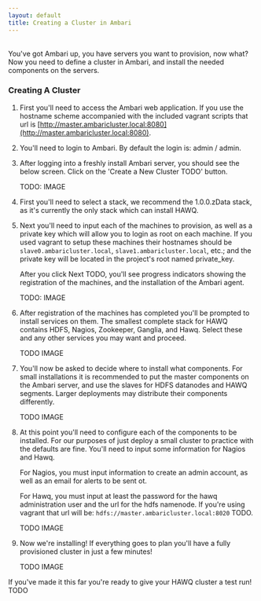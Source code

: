 ```yaml
---
layout: default
title: Creating a Cluster in Ambari
---
```


<br/>
You've got Ambari up, you have servers you want to provision, now what?  
Now you need to define a cluster in Ambari, and install the needed components on the servers.  

### Creating A Cluster

1. First you'll need to access the Ambari web application.  If you use the hostname scheme accompanied with the included vagrant scripts that url is [http://master.ambaricluster.local:8080](http://master.ambaricluster.local:8080).  

2. You'll need to login to Ambari.  By default the login is: admin / admin.  

3. After logging into a freshly install Ambari server, you should see the below screen.  Click on the 'Create a New Cluster TODO' button.

    TODO: IMAGE

4. First you'll need to select a stack, we recommend the 1.0.0.zData stack, as it's currently the only stack which can install HAWQ.

5. Next you'll need to input each of the machines to provision, as well as a private key which will allow you to login as root on each machine.  If you used vagrant to setup these machines their hostnames should be `slave0.ambaricluster.local`, `slave1.ambaricluster.local`, etc.; and the private key will be located in the project's root named private_key.

    After you click Next TODO, you'll see progress indicators showing the registration of the machines, and the installation of the Ambari agent.

    TODO: IMAGE

6. After registration of the machines has completed you'll be prompted to install services on them.  The smallest complete stack for HAWQ contains HDFS, Nagios, Zookeeper, Ganglia, and Hawq.  Select these and any other services you may want and proceed.

    TODO IMAGE

7. You'll now be asked to decide where to install what components.  For small installations it is recommended to put the master components on the Ambari server, and use the slaves for HDFS datanodes and HAWQ segments.  Larger deployments may distribute their components differently.

    TODO IMAGE

8. At this point you'll need to configure each of the components to be installed.  For our purposes of just deploy a small cluster to practice with the defaults are fine.  You'll need to input some information for Nagios and Hawq.

    For Nagios, you must input information to create an admin account, as well as an email for alerts to be sent ot.

    For Hawq, you must input at least the password for the hawq administration user and the url for the hdfs namenode.  If you're using vagrant that url will be: `hdfs://master.ambaricluster.local:8020` TODO.

    TODO IMAGE

9. Now we're installing!  If everything goes to plan you'll have a fully provisioned cluster in just a few minutes!

    TODO IMAGE

If you've made it this far you're ready to give your HAWQ cluster a test run!
TODO